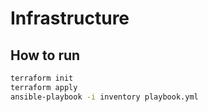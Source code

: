 # Infrastructure
## How to run

``` sh
terraform init
terraform apply
ansible-playbook -i inventory playbook.yml
```
